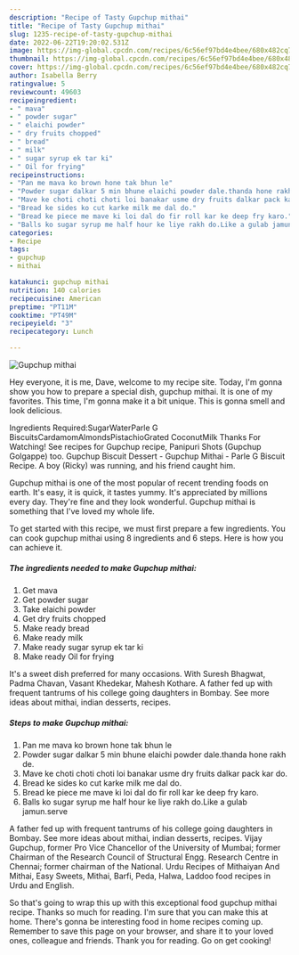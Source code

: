 ```yaml
---
description: "Recipe of Tasty Gupchup mithai"
title: "Recipe of Tasty Gupchup mithai"
slug: 1235-recipe-of-tasty-gupchup-mithai
date: 2022-06-22T19:20:02.531Z
image: https://img-global.cpcdn.com/recipes/6c56ef97bd4e4bee/680x482cq70/gupchup-mithai-recipe-main-photo.jpg
thumbnail: https://img-global.cpcdn.com/recipes/6c56ef97bd4e4bee/680x482cq70/gupchup-mithai-recipe-main-photo.jpg
cover: https://img-global.cpcdn.com/recipes/6c56ef97bd4e4bee/680x482cq70/gupchup-mithai-recipe-main-photo.jpg
author: Isabella Berry
ratingvalue: 5
reviewcount: 49603
recipeingredient:
- " mava"
- " powder sugar"
- " elaichi powder"
- " dry fruits chopped"
- " bread"
- " milk"
- " sugar syrup ek tar ki"
- " Oil for frying"
recipeinstructions:
- "Pan me mava ko brown hone tak bhun le"
- "Powder sugar dalkar 5 min bhune elaichi powder dale.thanda hone rakh de."
- "Mave ke choti choti choti loi banakar usme dry fruits dalkar pack kar do."
- "Bread ke sides ko cut karke milk me dal do."
- "Bread ke piece me mave ki loi dal do fir roll kar ke deep fry karo."
- "Balls ko sugar syrup me half hour ke liye rakh do.Like a gulab jamun.serve"
categories:
- Recipe
tags:
- gupchup
- mithai

katakunci: gupchup mithai 
nutrition: 140 calories
recipecuisine: American
preptime: "PT11M"
cooktime: "PT49M"
recipeyield: "3"
recipecategory: Lunch

---
```



![Gupchup mithai](https://img-global.cpcdn.com/recipes/6c56ef97bd4e4bee/680x482cq70/gupchup-mithai-recipe-main-photo.jpg)

Hey everyone, it is me, Dave, welcome to my recipe site. Today, I'm gonna show you how to prepare a special dish, gupchup mithai. It is one of my favorites. This time, I'm gonna make it a bit unique. This is gonna smell and look delicious.

Ingredients Required:SugarWaterParle G BiscuitsCardamomAlmondsPistachioGrated CoconutMilk Thanks For Watching! See recipes for Gupchup recipe, Panipuri Shots (Gupchup Golgappe) too. Gupchup Biscuit Dessert - Gupchup Mithai - Parle G Biscuit Recipe. A boy (Ricky) was running, and his friend caught him.

Gupchup mithai is one of the most popular of recent trending foods on earth. It's easy, it is quick, it tastes yummy. It's appreciated by millions every day. They're fine and they look wonderful. Gupchup mithai is something that I've loved my whole life.


To get started with this recipe, we must first prepare a few ingredients. You can cook gupchup mithai using 8 ingredients and 6 steps. Here is how you can achieve it.

<!--inarticleads1-->

##### The ingredients needed to make Gupchup mithai:

1. Get  mava
1. Get  powder sugar
1. Take  elaichi powder
1. Get  dry fruits chopped
1. Make ready  bread
1. Make ready  milk
1. Make ready  sugar syrup ek tar ki
1. Make ready  Oil for frying


It&#39;s a sweet dish preferred for many occasions. With Suresh Bhagwat, Padma Chavan, Vasant Khedekar, Mahesh Kothare. A father fed up with frequent tantrums of his college going daughters in Bombay. See more ideas about mithai, indian desserts, recipes. 

<!--inarticleads2-->

##### Steps to make Gupchup mithai:

1. Pan me mava ko brown hone tak bhun le
1. Powder sugar dalkar 5 min bhune elaichi powder dale.thanda hone rakh de.
1. Mave ke choti choti choti loi banakar usme dry fruits dalkar pack kar do.
1. Bread ke sides ko cut karke milk me dal do.
1. Bread ke piece me mave ki loi dal do fir roll kar ke deep fry karo.
1. Balls ko sugar syrup me half hour ke liye rakh do.Like a gulab jamun.serve


A father fed up with frequent tantrums of his college going daughters in Bombay. See more ideas about mithai, indian desserts, recipes. Vijay Gupchup, former Pro Vice Chancellor of the University of Mumbai; former Chairman of the Research Council of Structural Engg. Research Centre in Chennai; former chairman of the National. Urdu Recipes of Mithaiyan And Mithai, Easy Sweets, Mithai, Barfi, Peda, Halwa, Laddoo food recipes in Urdu and English. 

So that's going to wrap this up with this exceptional food gupchup mithai recipe. Thanks so much for reading. I'm sure that you can make this at home. There's gonna be interesting food in home recipes coming up. Remember to save this page on your browser, and share it to your loved ones, colleague and friends. Thank you for reading. Go on get cooking!
